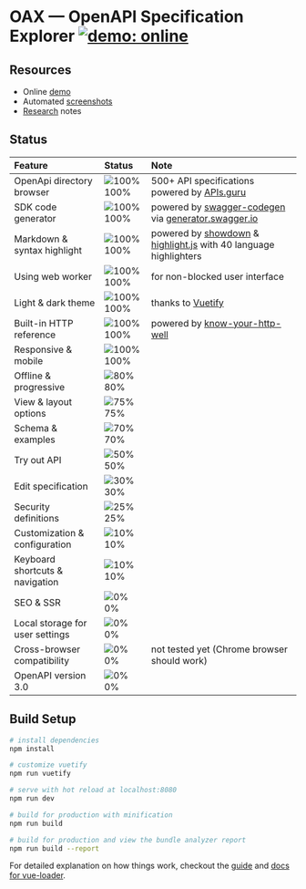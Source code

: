 # OAX &mdash; OpenAPI Specification Explorer [![demo: online](https://img.shields.io/badge/demo-online-brightgreen.svg?style=flat-square)](https://darosh.github.io/oax/)

## Resources

* Online [demo](https://darosh.github.io/oax/)
* Automated [screenshots](./doc/screenshots/README.md)
* [Research](./doc/RESEARCH.md) notes

## Status

|Feature|Status|Note|
|:---|:---|:---|
|OpenApi directory browser|![100%](https://placehold.it/12/44cc11?text=+) 100%| 500+ API specifications powered by [APIs.guru](https://apis.guru/openapi-directory/)
|SDK code generator|![100%](https://placehold.it/12/44cc11?text=+) 100%| powered by [swagger-codegen](https://github.com/swagger-api/swagger-codegen) via [generator.swagger.io](https://generator.swagger.io/) 
|Markdown & syntax highlight|![100%](https://placehold.it/12/44cc11?text=+) 100%| powered by [showdown](https://github.com/showdownjs/showdown) & [highlight.js](https://highlightjs.org/) with 40 language highlighters 
|Using web worker|![100%](https://placehold.it/12/44cc11?text=+) 100%| for non-blocked user interface
|Light & dark theme|![100%](https://placehold.it/12/44cc11?text=+) 100%| thanks to [Vuetify](https://vuetifyjs.com/)
|Built-in HTTP reference|![100%](https://placehold.it/12/44cc11?text=+) 100%| powered by [know-your-http-well](https://github.com/for-GET/know-your-http-well) 
|Responsive & mobile|![100%](https://placehold.it/12/44cc11?text=+) 100%|  
|Offline & progressive|![80%](https://placehold.it/12/44cc11?text=+) 80%| 
|View & layout options|![75%](https://placehold.it/12/44cc11?text=+) 75%| 
|Schema & examples|![70%](https://placehold.it/12/dfb317?text=+) 70%| 
|Try out API|![50%](https://placehold.it/12/dfb317?text=+) 50%| 
|Edit specification|![30%](https://placehold.it/12/dfb317?text=+) 30%| 
|Security definitions|![25%](https://placehold.it/12/e05d44?text=+) 25%| 
|Customization & configuration|![10%](https://placehold.it/12/e05d44?text=+) 10%| 
|Keyboard shortcuts & navigation|![10%](https://placehold.it/12/e05d44?text=+) 10%| 
|SEO & SSR|![0%](https://placehold.it/12/e05d44?text=+) 0%| 
|Local storage for user settings|![0%](https://placehold.it/12/e05d44?text=+) 0%| 
|Cross-browser compatibility|![0%](https://placehold.it/12/e05d44?text=+) 0%| not tested yet (Chrome browser should work) 
|OpenAPI version 3.0|![0%](https://placehold.it/12/e05d44?text=+) 0%|

## Build Setup

``` bash
# install dependencies
npm install

# customize vuetify
npm run vuetify

# serve with hot reload at localhost:8080
npm run dev

# build for production with minification
npm run build

# build for production and view the bundle analyzer report
npm run build --report
```

For detailed explanation on how things work, checkout the [guide](http://vuejs-templates.github.io/webpack/) and [docs for vue-loader](http://vuejs.github.io/vue-loader).
